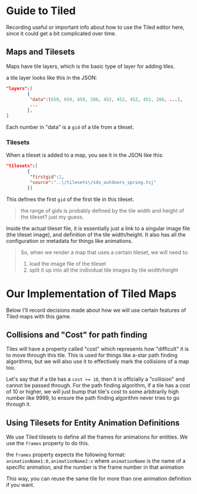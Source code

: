 # Guide to Tiled

Recording useful or important info about how to use the Tiled editor here, since it could get a bit complicated over time.

## Maps and Tilesets

Maps have tile layers, which is the basic type of layer for adding tiles.

a tile layer looks like this in the JSON:

```json
"layers":[
        {
         "data":[659, 659, 659, 288, 452, 452, 452, 452, 288, ...],
         ...
        },
]
```

Each number in "data" is a `gid` of a tile from a tileset.

### Tilesets

When a tileset is added to a map, you see it in the JSON like this:

```json
"tilesets":[
        {
         "firstgid":1,
         "source":"..\/tilesets\/sdv_outdoors_spring.tsj"
        }]
```

This defines the first `gid` of the first tile in this tileset.

> the range of gids is probably defined by the tile width and height of the tileset? just my guess.

Inside the actual tileset file, it is essentially just a link to a singular image file (the tileset image), and definition of the tile width/height. It also has all the configuration or metadata for things like animations.

> So, when we render a map that uses a certain tileset, we will need to:
>
> 1. load the image file of the tileset
> 2. split it up into all the individual tile images by tile width/height

# Our Implementation of Tiled Maps

Below I'll record decisions made about how we will use certain features of Tiled maps with this game.

## Collisions and "Cost" for path finding

Tiles will have a property called "cost" which represents how "difficult" it is to move through this tile.
This is used for things like a-star path finding algorithms, but we will also use it to effectively mark the collisions of a map too.

Let's say that if a tile has a `cost >= 10`, then it is officially a "collision" and cannot be passed through.
For the path finding algorithm, if a tile has a cost of 10 or higher, we will just bump that tile's cost to some arbitrarily high number like 9999, to ensure the path finding algorithm never tries to go through it.

## Using Tilesets for Entity Animation Definitions

We use Tiled tilesets to define all the frames for animations for entities.
We use the `frames` property to do this.

the `frames` property expects the following format:
`animationName1:0,animationName2:x`
where `animationName` is the name of a specific animation, and the number is the frame number in that animation

This way, you can reuse the same tile for more than one animation definition if you want.
